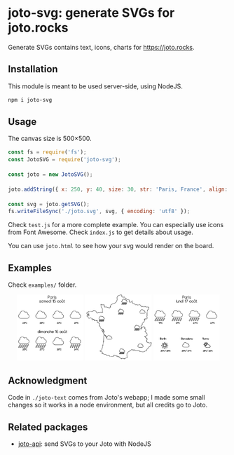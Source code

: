 # joto-svg: generate SVGs for joto.rocks

Generate SVGs contains text, icons, charts for https://joto.rocks.

## Installation

This module is meant to be used server-side, using NodeJS.

```bash
npm i joto-svg
```

## Usage

The canvas size is 500×500.

```js
const fs = require('fs');
const JotoSVG = require('joto-svg');

const joto = new JotoSVG();

joto.addString({ x: 250, y: 40, size: 30, str: 'Paris, France', align: 'center' });

const svg = joto.getSVG();
fs.writeFileSync('./joto.svg', svg, { encoding: 'utf8' });
```

Check `test.js` for a more complete example. You can especially use icons from Font Awesome. Check `index.js` to get details about usage.

You can use `joto.html` to see how your svg would render on the board.

## Examples

Check `examples/` folder.

<div align="center">
  <img src="https://raw.githubusercontent.com/NTag/joto-svg/master/examples/weather-weekend.svg" width="30%">
  <img src="https://raw.githubusercontent.com/NTag/joto-svg/master/examples/weather-france.svg" width="30%">
  <img src="https://raw.githubusercontent.com/NTag/joto-svg/master/examples/weather-cities.svg" width="30%">
</div>

## Acknowledgment

Code in `./joto-text` comes from Joto's webapp; I made some small changes so it works in a node environment, but all credits go to Joto.

## Related packages

- [joto-api](https://github.com/NTag/joto-api): send SVGs to your Joto with NodeJS
